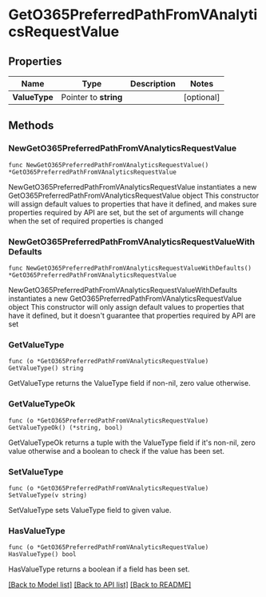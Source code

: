 # GetO365PreferredPathFromVAnalyticsRequestValue

## Properties

Name | Type | Description | Notes
------------ | ------------- | ------------- | -------------
**ValueType** | Pointer to **string** |  | [optional] 

## Methods

### NewGetO365PreferredPathFromVAnalyticsRequestValue

`func NewGetO365PreferredPathFromVAnalyticsRequestValue() *GetO365PreferredPathFromVAnalyticsRequestValue`

NewGetO365PreferredPathFromVAnalyticsRequestValue instantiates a new GetO365PreferredPathFromVAnalyticsRequestValue object
This constructor will assign default values to properties that have it defined,
and makes sure properties required by API are set, but the set of arguments
will change when the set of required properties is changed

### NewGetO365PreferredPathFromVAnalyticsRequestValueWithDefaults

`func NewGetO365PreferredPathFromVAnalyticsRequestValueWithDefaults() *GetO365PreferredPathFromVAnalyticsRequestValue`

NewGetO365PreferredPathFromVAnalyticsRequestValueWithDefaults instantiates a new GetO365PreferredPathFromVAnalyticsRequestValue object
This constructor will only assign default values to properties that have it defined,
but it doesn't guarantee that properties required by API are set

### GetValueType

`func (o *GetO365PreferredPathFromVAnalyticsRequestValue) GetValueType() string`

GetValueType returns the ValueType field if non-nil, zero value otherwise.

### GetValueTypeOk

`func (o *GetO365PreferredPathFromVAnalyticsRequestValue) GetValueTypeOk() (*string, bool)`

GetValueTypeOk returns a tuple with the ValueType field if it's non-nil, zero value otherwise
and a boolean to check if the value has been set.

### SetValueType

`func (o *GetO365PreferredPathFromVAnalyticsRequestValue) SetValueType(v string)`

SetValueType sets ValueType field to given value.

### HasValueType

`func (o *GetO365PreferredPathFromVAnalyticsRequestValue) HasValueType() bool`

HasValueType returns a boolean if a field has been set.


[[Back to Model list]](../README.md#documentation-for-models) [[Back to API list]](../README.md#documentation-for-api-endpoints) [[Back to README]](../README.md)


